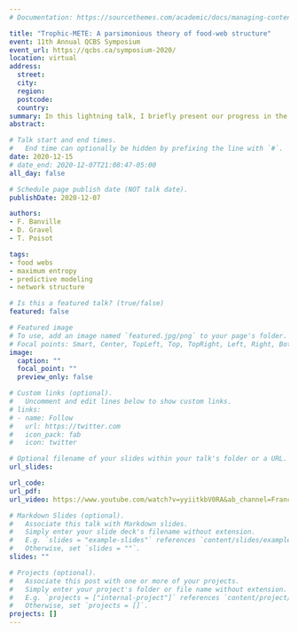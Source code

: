 ```yaml
---
# Documentation: https://sourcethemes.com/academic/docs/managing-content/

title: "Trophic-METE: A parsimonious theory of food-web structure"
event: 11th Annual QCBS Symposium
event_url: https://qcbs.ca/symposium-2020/
location: virtual
address:
  street:
  city:
  region:
  postcode:
  country:
summary: In this lightning talk, I briefly present our progress in the development of Trophic-METE, a network-centered version of the Maximum Entropy Theory of Ecology (METE).
abstract:

# Talk start and end times.
#   End time can optionally be hidden by prefixing the line with `#`.
date: 2020-12-15
# date_end: 2020-12-07T21:08:47-05:00
all_day: false

# Schedule page publish date (NOT talk date).
publishDate: 2020-12-07

authors:
- F. Banville
- D. Gravel
- T. Poisot

tags:
- food webs
- maximum entropy
- predictive modeling
- network structure

# Is this a featured talk? (true/false)
featured: false

# Featured image
# To use, add an image named `featured.jpg/png` to your page's folder.
# Focal points: Smart, Center, TopLeft, Top, TopRight, Left, Right, BottomLeft, Bottom, BottomRight.
image:
  caption: ""
  focal_point: ""
  preview_only: false

# Custom links (optional).
#   Uncomment and edit lines below to show custom links.
# links:
# - name: Follow
#   url: https://twitter.com
#   icon_pack: fab
#   icon: twitter

# Optional filename of your slides within your talk's folder or a URL.
url_slides:

url_code:
url_pdf:
url_video: https://www.youtube.com/watch?v=yyiitkbV0RA&ab_channel=FrancisBanville

# Markdown Slides (optional).
#   Associate this talk with Markdown slides.
#   Simply enter your slide deck's filename without extension.
#   E.g. `slides = "example-slides"` references `content/slides/example-slides.md`.
#   Otherwise, set `slides = ""`.
slides: ""

# Projects (optional).
#   Associate this post with one or more of your projects.
#   Simply enter your project's folder or file name without extension.
#   E.g. `projects = ["internal-project"]` references `content/project/deep-learning/index.md`.
#   Otherwise, set `projects = []`.
projects: []
---
```

